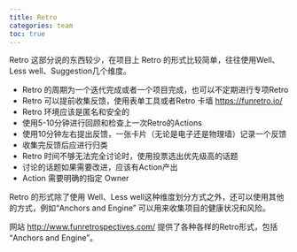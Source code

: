 ```yaml
---
title: Retro
categories: team
toc: true
---
```


Retro 这部分说的东西较少，在项目上 Retro 的形式比较简单，往往使用Well、Less well、Suggestion几个维度。

   - Retro 的周期为一个迭代完成或者一个项目完成，也可以不定期进行专项Retro
   - Retro 可以提前收集反馈，使用表单工具或者Retro 卡墙 https://funretro.io/
   - Retro 环境应该是匿名和安全的
   - 使用5-10分钟进行回顾和检查上一次Retro的Actions
   - 使用10分钟左右提出反馈，一张卡片（无论是电子还是物理墙）记录一个反馈
   - 收集完反馈后应进行归类
   - Retro 时间不够无法完全讨论时，使用投票选出优先级高的话题
   - 讨论的话题如果需要改进，应该有Action产出
   - Action 需要明确的指定 Owner

Retro 的形式除了使用 Well、Less well这种维度划分方式之外，还可以使用其他的方式，例如“Anchors and Engine” 可以用来收集项目的健康状况和风险。

网站 http://www.funretrospectives.com/  提供了各种各样的Retro形式，包括 “Anchors and Engine”。